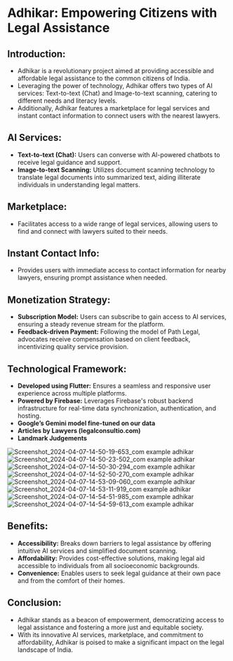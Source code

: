 # Adhikar: Empowering Citizens with Legal Assistance

## Introduction:
- Adhikar is a revolutionary project aimed at providing accessible and affordable legal assistance to the common citizens of India.
- Leveraging the power of technology, Adhikar offers two types of AI services: Text-to-text (Chat) and Image-to-text scanning, catering to different needs and literacy levels.
- Additionally, Adhikar features a marketplace for legal services and instant contact information to connect users with the nearest lawyers.

## AI Services:
- **Text-to-text (Chat):** Users can converse with AI-powered chatbots to receive legal guidance and support.
- **Image-to-text Scanning:** Utilizes document scanning technology to translate legal documents into summarized text, aiding illiterate individuals in understanding legal matters.

## Marketplace:
- Facilitates access to a wide range of legal services, allowing users to find and connect with lawyers suited to their needs.

## Instant Contact Info:
- Provides users with immediate access to contact information for nearby lawyers, ensuring prompt assistance when needed.

## Monetization Strategy:
- **Subscription Model:** Users can subscribe to gain access to AI services, ensuring a steady revenue stream for the platform.
- **Feedback-driven Payment:** Following the model of Path Legal, advocates receive compensation based on client feedback, incentivizing quality service provision.

## Technological Framework:
- **Developed using Flutter:** Ensures a seamless and responsive user experience across multiple platforms.
- **Powered by Firebase:** Leverages Firebase's robust backend infrastructure for real-time data synchronization, authentication, and hosting.
- **Google’s Gemini model fine-tuned on our data**
- **Articles by Lawyers (legalconsultio.com)**
- **Landmark Judgements**

![Screenshot_2024-04-07-14-50-19-653_com example adhikar](https://github.com/Rushabh1134/Adhikar/assets/97875843/5d7e43b2-41f1-4976-9102-1d86c00223f2)
![Screenshot_2024-04-07-14-50-23-502_com example adhikar](https://github.com/Rushabh1134/Adhikar/assets/97875843/fd360f34-286a-4868-80d7-1aaccf2dcfe6)
![Screenshot_2024-04-07-14-50-30-294_com example adhikar](https://github.com/Rushabh1134/Adhikar/assets/97875843/8ebd4edb-bf92-48bb-ada7-35633c6bf27f)
![Screenshot_2024-04-07-14-52-50-270_com example adhikar](https://github.com/Rushabh1134/Adhikar/assets/97875843/e2dc682a-7aaa-46b4-8c4a-6d68eeccaf25)
![Screenshot_2024-04-07-14-53-09-060_com example adhikar](https://github.com/Rushabh1134/Adhikar/assets/97875843/77c337ed-686b-438a-aad5-585848a5600f)
![Screenshot_2024-04-07-14-53-11-919_com example adhikar](https://github.com/Rushabh1134/Adhikar/assets/97875843/06253aaf-9c31-4574-b99f-b449fb6292b9)
![Screenshot_2024-04-07-14-54-51-985_com example adhikar](https://github.com/Rushabh1134/Adhikar/assets/97875843/8c8cfa5c-8a3d-4b80-9dc3-edb42b277eb6)
![Screenshot_2024-04-07-14-54-59-613_com example adhikar](https://github.com/Rushabh1134/Adhikar/assets/97875843/4ef22649-916a-4546-92fb-cc64af6fc8ab)




## Benefits:
- **Accessibility:** Breaks down barriers to legal assistance by offering intuitive AI services and simplified document scanning.
- **Affordability:** Provides cost-effective solutions, making legal aid accessible to individuals from all socioeconomic backgrounds.
- **Convenience:** Enables users to seek legal guidance at their own pace and from the comfort of their homes.

## Conclusion:
- Adhikar stands as a beacon of empowerment, democratizing access to legal assistance and fostering a more just and equitable society.
- With its innovative AI services, marketplace, and commitment to affordability, Adhikar is poised to make a significant impact on the legal landscape of India.
